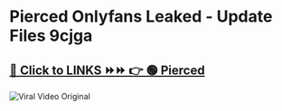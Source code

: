 
 # Pierced Onlyfans Leaked - Update Files 9cjga

## <h2><a href="https://clipsfans.com/Pierced&ref=git">🔗 Click to LINKS ⏩⏩ 👉 🟢 Pierced </a></h2>

<a href="https://clipsfans.com/Pierced&ref=git" rel="nofollow" data-target="animated-image.originalLink"><img src="https://i.ibb.co.com/xMMVF88/686577567.gif" alt="Viral Video Original" style="max-width: 100%; display: inline-block;" data-target="animated-image.originalImage"></a>

